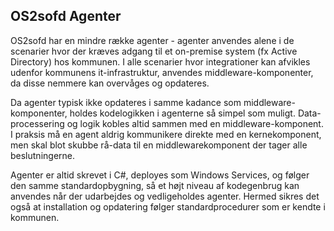 ## OS2sofd Agenter
OS2sofd har en mindre række agenter - agenter anvendes alene i de scenarier hvor der kræves adgang til et on-premise system (fx Active Directory) hos kommunen. I alle scenarier hvor integrationer kan afvikles udenfor kommunens it-infrastruktur, anvendes middleware-komponenter, da disse nemmere kan overvåges og opdateres.

Da agenter typisk ikke opdateres i samme kadance som middleware-komponenter, holdes kodelogikken i agenterne så simpel som muligt. Data-processering og logik kobles altid sammen med en middleware-komponent. I praksis må en agent aldrig kommunikere direkte med en kernekomponent, men skal blot skubbe rå-data til en middlewarekomponent der tager alle beslutningerne.

Agenter er altid skrevet i C#, deployes som Windows Services, og følger den samme standardopbygning, så et højt niveau af kodegenbrug kan anvendes når der udarbejdes og vedligeholdes agenter. Hermed sikres det også at installation og opdatering følger standardprocedurer som er kendte i kommunen.
